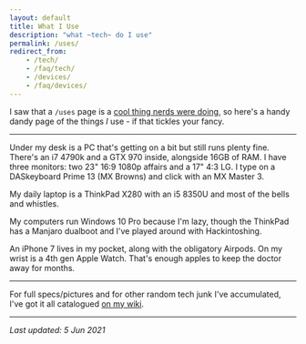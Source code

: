 ```yaml
---
layout: default
title: What I Use
description: "what ~tech~ do I use"
permalink: /uses/
redirect_from:
    - /tech/
    - /faq/tech/
    - /devices/
    - /faq/devices/
---
```


I saw that a `/uses` page is a [cool thing nerds were doing](https://uses.tech/), so here's a handy dandy page of the things *I* use - if that tickles your fancy.

---

Under my desk is a PC that's getting on a bit but still runs plenty fine. There's an i7 4790k and a GTX 970 inside, alongside 16GB of RAM. I have three monitors: two 23" 16:9 1080p affairs and a 17" 4:3 LG.
I type on a DASkeyboard Prime 13 (MX Browns) and click with an MX Master 3.

My daily laptop is a ThinkPad X280 with an i5 8350U and most of the bells and whistles.

My computers run Windows 10 Pro because I'm lazy, though the ThinkPad has a Manjaro dualboot and I've played around with Hackintoshing.

An iPhone 7 lives in my pocket, along with the obligatory Airpods. On my wrist is a 4th gen Apple Watch. That's enough apples to keep the doctor away for months.

---

For full specs/pictures and for other random tech junk I've accumulated, I've got it all catalogued [on my wiki](https://wiki.tomr.me/d).

---

*Last updated: 5 Jun 2021*